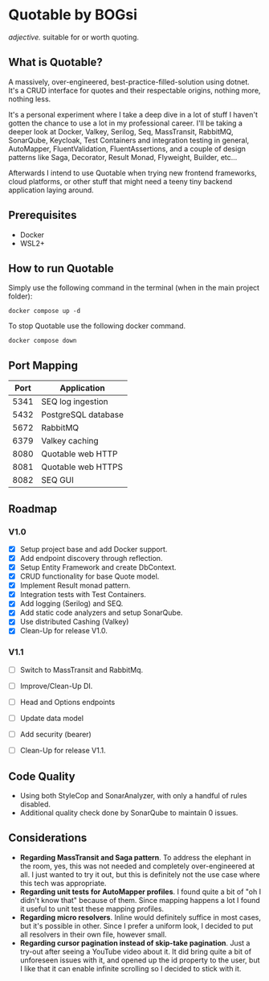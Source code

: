 # Quotable by BOGsi

_adjective._ 
	suitable for or worth quoting.


## What is Quotable?

A massively, over-engineered, best-practice-filled-solution using dotnet. It's a CRUD interface for quotes and their respectable origins, nothing more, nothing less. 

It's a personal experiment where I take a deep dive in a lot of stuff I haven't gotten the chance to use a lot in my professional career. I'll be taking a deeper look at Docker, Valkey, Serilog, Seq, MassTransit, RabbitMQ, SonarQube, Keycloak, Test Containers and integration testing in general, AutoMapper, FluentValidation, FluentAssertions, and a couple of design patterns like Saga, Decorator, Result Monad, Flyweight, Builder, etc...

Afterwards I intend to use Quotable when trying new frontend frameworks, cloud platforms, or other stuff that might need a teeny tiny backend application laying around. 


## Prerequisites

* Docker
* WSL2+


## How to run Quotable

Simply use the following command in the terminal (when in the main project folder):

```
docker compose up -d
```


To stop Quotable use the following docker command.

```
docker compose down
```

## Port Mapping 

| Port | Application         | 
|------|---------------------|
| 5341 | SEQ log ingestion   |
| 5432 | PostgreSQL database |
| 5672 | RabbitMQ            |
| 6379 | Valkey caching      |
| 8080 | Quotable web HTTP   |
| 8081 | Quotable web HTTPS  |
| 8082 | SEQ GUI             |


## Roadmap

### V1.0

- [x] Setup project base and add Docker support.
- [x] Add endpoint discovery through reflection.
- [x] Setup Entity Framework and create DbContext. 
- [x] CRUD functionality for base Quote model. 
- [x] Implement Result monad pattern. 
- [x] Integration tests with Test Containers. 
- [x] Add logging (Serilog) and SEQ.
- [x] Add static code analyzers and setup SonarQube. 
- [x] Use distributed Cashing (Valkey)
- [x] Clean-Up for release V1.0. 

### V1.1

- [ ] Switch to MassTransit and RabbitMq.
- [ ] Improve/Clean-Up DI.
- [ ] Head and Options endpoints 
- [ ] Update data model
- [ ] Add security (bearer)
- [ ] Clean-Up for release V1.1. 


## Code Quality

* Using both StyleCop and SonarAnalyzer, with only a handful of rules disabled.
* Additional quality check done by SonarQube to maintain 0 issues.


## Considerations

* **Regarding MassTransit and Saga pattern**. To address the elephant in the room, yes, this was not needed and completely over-engineered at all. I just wanted to try it out, but this is definitely not the use case where this tech was appropriate.
* **Regarding unit tests for AutoMapper profiles**. I found quite a bit of "oh I didn't know that" because of them. Since mapping happens a lot I found it useful to unit test these mapping profiles. 
* **Regarding micro resolvers**. Inline would definitely suffice in most cases, but it's possible in other. Since I prefer a uniform look, I decided to put all resolvers in their own file, however small. 
* **Regarding cursor pagination instead of skip-take pagination**. Just a try-out after seeing a YouTube video about it. It did bring quite a bit of unforeseen issues with it, and opened up the id property to the user, but I like that it can enable infinite scrolling so I decided to stick with it. 